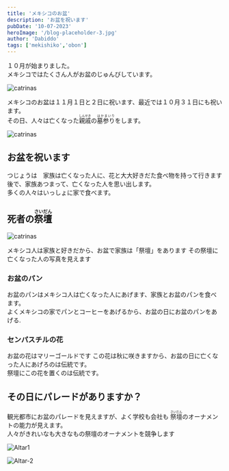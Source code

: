 ```yaml
---
title: 'メキシコのお盆'
description: 'お盆を祝います'
pubDate: '10-07-2023'
heroImage: '/blog-placeholder-3.jpg'
author: 'Dabiddo'
tags: ['mekishiko','obon']
---
```


１０月が始まりました。</br>
メキシコではたくさん人がお盆のじゅんびしています。</br>

<div class="grid m-5 place-items-center max-w-l">
<div class="m-5">

![catrinas](https://media.publit.io/file/blogstuff/cdn-3.expansion.png)
</div>
</div>

メキシコのお盆は１１月１日と２日に祝います、最近では１０月３１日にも祝います。</br>
その日、人々は亡くなった<ruby><rb>親戚</rb><rp>(</rp><rt>しんせき</rt><rp>)</rp></ruby>の<ruby><rb>墓参り</rb><rp>(</rp><rt>はかまいり</rt><rp>)</rp></ruby>をします。

<div class="grid m-5 place-items-center max-w-l">
<div class="m-5">

![catrinas](https://media.publit.io/file/blogstuff/panteon-cdmx.jpg)
</div>
</div>


## お盆を祝います

<p>
つじょうは　家族は亡くなった人に、花と大大好きだた食べ物を持って行きます
後で、家族あつまって、亡くなった人を思い出します。</br>
多くの人々はいっしょに家で食べます。
</p>

## 死者の<ruby><rb>祭壇</rb><rp>(</rp><rt>さいだん</rt><rp>)</rp></ruby>

<div class="grid m-5 place-items-center max-w-l">
<div class="m-5">

![catrinas](https://media.publit.io/file/blogstuff/altar-muertos.png)
</div>
</div>

メキシコ人は家族と好きだから、お盆で家族は「祭壇」をあります
その祭壇に亡くなった人の写真を見えます

### お盆のパン

お盆のパンはメキシコ人は亡くなった人にあげます、家族とお盆のパンを食べます。</br>
よくメキシコの家でパンとコーヒーをあげるから、お盆の日にお盆のパンをあげる.

### センパスチルの花
お盆の花はマリーゴールドです
この花は秋に咲きますから、お盆の日に亡くなった人にあげろのは伝統です。</br>
祭壇にこの花を置くのは伝統です。
</br>
## その日にパレードがありますか？
観光都市にお盆のパレードを見えますが、よく学校も会社も <ruby><rb>祭壇</rb><rp>(</rp><rt>さいだん</rt><rp>)</rp></ruby>のオーナメントの能力が見えます。</br>
人々がきれいなも大きなもの祭壇のオーナメントを競争します

<div class="m-5 place-items-center max-w-l md:flex">
<div class="m-5">

![Altar1](https://media.publit.io/file/blogstuff/253-1.jpg)
</div>
<div class="m-5">

![Altar-2](https://media.publit.io/file/blogstuff/Altares-de-Muertos002-933x445.jpg)
</div>

</div>


<style>
    #content {
        font-size:20px;
    }
    #content>h1 {
        font-size:40px;
        font-weight:bold;
    }
    #content>h2 {
        font-size:35px;
        font-weight:bold;
    }
    #content>h2 {
        font-size:30px;
        font-weight:bold;
    }
    #content>h3 {
        font-size:25px;
        font-weight:bold;
    }
    #content>h3 {
        font-size:20px;
        font-weight:bold;
    }
</style>
